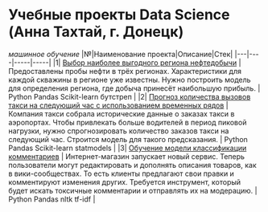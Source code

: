 # Учебные проекты Data Science (Анна Тахтай, г. Донецк)
*машинное обучение*
|№|Наименование проекта|Описание|Стек|
|---|----|-----|-----|
|1| [Выбор наиболее выгодного региона нефтедобычи](/geo_petrol_bootstrap) | Предоставлены пробы нефти в трёх регионах. Характеристики для каждой скважины в регионе уже известны. Нужно построить модель для определения региона, где добыча принесёт наибольшую прибыль. | Python Pandas Scikit-learn бутстреп |
|2| [Прогноз количества вызовов такси на следующий час с использованием временных рядов](/taxi_time) | Компания такси собрала исторические данные о заказах такси в аэропортах. Чтобы привлекать больше водителей в период пиковой нагрузки, нужно спрогнозировать количество заказов такси на следующий час. Строится модель для такого предсказания. | Python Pandas Scikit-learn statmodels |
|3| [Обучение модели классификации комментариев](/toxic_comments_tfidf) | Интернет-магазин запускает новый сервис. Теперь пользователи могут редактировать и дополнять описания товаров, как в вики-сообществах. То есть клиенты предлагают свои правки и комментируют изменения других. Требуется инструмент, который будет искать токсичные комментарии и отправлять их на модерацию. | Python Pandas nltk tf-idf |

